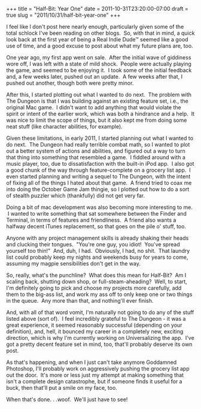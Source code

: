 +++
title = "Half-Bit: Year One"
date = 2011-10-31T23:20:00-07:00
draft = true
slug = "2011/10/31/half-bit-year-one"
+++



I feel like I don't post here nearly enough, particularly given some of the 
total schlock I've been reading on other blogs.  So, with that in mind, a quick 
look back at the first year of being a Real Indie Dude™ seemed like a good 
use of time, and a good excuse to post about what my future plans are, too. 

One year ago, my first app went on sale.  After the initial wave of giddiness 
wore off, I was left with a state of mild shock.  People were actually playing 
the game, and seemed to be enjoying it.  I took some of the initial feedback 
and, a few weeks later, pushed out an update.  A few weeks after that, I pushed 
out another, though both were pretty minor.

After this, I started plotting out what I wanted to do next.  The problem with 
The Dungeon is that I was building against an existing feature set, i.e., the 
original Mac game.  I didn't want to add anything that would violate the spirit 
or intent of the earlier work, which was both a hindrance and a help.  It was 
nice to limit the scope of things, but it also kept me from doing some neat 
stuff (like character abilities, for example).

Given these limitations, in early 2011, I started planning out what I wanted 
to do next.  The Dungeon had really terrible combat math, so I wanted to plot 
out a better system of actions and abilities, and figured out a way to turn 
that thing into something that resembled a game.  I fiddled around with a music 
player, too, due to dissatisfaction with the built-in iPod app.  I also got 
a good chunk of the way through feature-complete on a grocery list app.  I 
even started planning and writing a sequel to The Dungeon, with the intent 
of fixing all of the things I hated about that game.  A friend tried to coax 
me into doing the October Game Jam thingie, so I plotted out how to do a sort 
of stealth puzzler which (thankfully) did not get very far.

Doing a bit of mac development was also becoming more interesting to me.  I 
wanted to write something that sat somewhere between the Finder and Terminal, 
in terms of features and friendliness.  A friend also wants a halfway decent 
iTunes replacement, so that goes on the pile o' stuff, too.

Anyone with any project management skills is already shaking their heads and 
clucking their tongues.  "You're one guy, you idiot!  You've spread yourself 
too thin!"  And, duh, I had.  Obviously, I had, no shit.  That laundry list 
could probably keep my nights and weekends busy for years to come, assuming 
my magpie sensibilities don't get in the way.

So, really, what's the punchline?  What does this mean for Half-Bit?  Am I 
scaling back, shutting down shop, or full-steam-aheading?  Well, to start, 
I'm definitely going to pick and choose my projects more carefully, add them 
to the big-ass list, and work my ass off to only keep one or two things in 
the queue.  Any more than that, and nothing'll ever finish.

And, with all of that word vomit, I'm naturally not going to do any of the 
stuff listed above (sort of).  I feel incredibly grateful to The Dungeon - 
it was a great experience, it seemed reasonably successful (depending on your 
definition), and, hell, it bounced my career in a completely new, exciting 
direction, which is why I'm currently working on Universalizing the app.  I've 
got a pretty decent feature set in mind, too, that'll probably deserve its 
own post.

As that's happening, and when I just can't take anymore Goddamned Photoshop, 
I'll probably work on aggressively pushing the grocery list app out the door. 
 It's more or less just my attempt at making something that isn't a complete 
design catastrophe, but if someone finds it useful for a buck, then that'll 
put a smile on my face, too.

When that's done. . .woof.  We'll just have to see!



